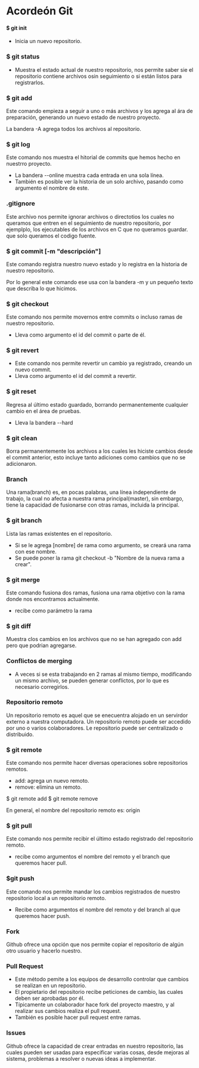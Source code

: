 # Acordeón Git

#### $ git init
- Inicia un nuevo repositorio.

### $ git status
- Muestra el estado actual de nuestro repositorio,
nos permite saber sie el repositorio contiene archivos
osin seguimiento o si están listos para registrarlos.


### $ git add
Este comando empieza a seguir a uno o más archivos y los agrega al ára de preparación, generando un nuevo estado de
nuestro proyecto.

La bandera -A agrega todos los archivos al repositorio.
### $ git log
Este comando nos muestra el hitorial de commits que hemos hecho en nuestrro proyecto.
- La bandera --online muestra cada entrada en una sola línea.
- También es posible ver la historia de un solo archivo, pasando como argumento el nombre de este.

### .gitignore
Este archivo nos permite ignorar archivos o directotios los cuales no queramos que entren en el seguimiento de nuestro repositorio, por ejemplplo, los ejecutables de los archivos en C que no queramos guardar. que solo queramos el codigo fuente.

### $ git commit [-m "descripción"]
Este comando registra nuestro nuevo estado y lo registra en la historia de nuestro repositorio.

Por lo general este comando ese usa con la bandera -m y un pequeño texto que describa lo que hicimos.

### $ git checkout
Este comando nos permite movernos entre commits o incluso ramas de nuestro repositorio.
- Lleva como argumento el id del commit o parte de él.


### $ git revert
- Este comando nos permite revertir un cambio ya registrado, creando un nuevo commit.
- Lleva como argumento el id del commit a revertir.

### $ git reset
Regresa al último estado guardado, borrando permanentemente cualquier cambio en el área de pruebas.
- Lleva la bandera --hard

### $ git clean
Borra permanentemente los archivos a los cuales les hiciste cambios desde el commit anterior, esto incluye tanto adiciones como cambios que no se adicionaron.

### Branch
Una rama(branch) es, en pocas palabras, una línea independiente de trabajo, la cual no afecta a nuestra rama principal(master), sin embargo, tiene la capacidad de fusionarse con otras ramas, incluida la principal.


### $ git branch
Lista las ramas existentes en el repositorio.

- Si se le agrega [nombre] de rama como argumento, se creará una rama con ese nombre.
- Se puede poner la rama git checkout -b "Nombre de la nueva rama a crear".

### $ git merge
Este comando fusiona dos ramas, fusiona una rama objetivo con la rama donde nos encontramos actualmente.
- recibe como parámetro la rama 

### $ git diff
Muestra clos cambios en los archivos que no se han agregado con add pero que podrian agregarse.

### Conflictos de merging
- A veces si se esta trabajando en 2 ramas al mismo tiempo, modificando un mismo archivo, se pueden generar conflictos, por lo que es necesario corregirlos.


### Repositorio remoto
Un repositorio remoto es aquel que se enecuentra alojado en un servirdor externo a nuestra computadora. Un repositorio remoto puede ser accedido por uno o varios colaboradores.
Le repositorio puede ser centralizado o distribuido.

### $ git remote
Este comando nos permite hacer diversas operaciones sobre repositorios remotos.
- add: agrega un nuevo remoto.
- remove: elimina un remoto.

$ git remote add <nombre> <url>
$ git remote remove <nombre>

En general, el nombre del repositorio remoto es: origin

### $ git pull
Este comando nos permite recibir el último estado registrado del repositorio remoto.
- recibe como argumentos el nombre del remoto y el branch que queremos hacer pull.

### $git push
Este comando nos permite mandar los cambios registrados de nuestro repositorio local a un repositorio remoto.
- Recibe como argumentos el nombre del remoto y del branch al que queremos hacer push.


### Fork
Github ofrece una opción que nos permite copiar el repositorio de algún otro usuario y hacerlo nuestro.

### Pull Request
- Este método pemite a los equipos de desarrollo controlar que cambios se realizan en un repositorio.
- El propietario del repositorio recibe peticiones de cambio, las cuales deben ser aprobadas por él.
- Típicamente un colaborador hace fork del proyecto maestro, y al realizar sus cambios realiza el pull request.
- También es posible hacer pull request entre ramas.

### Issues
Github ofrece la capacidad de crear entradas en nuestro repositorio, las cuales pueden ser usadas para especificar varias cosas, desde mejoras al sistema, problemas a resolver o nuevas ideas a implementar.



















